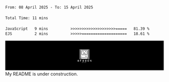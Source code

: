 <!--START_SECTION:waka-->

```txt
From: 08 April 2025 - To: 15 April 2025

Total Time: 11 mins

JavaScript   9 mins          >>>>>>>>>>>>>>>>>>>>=====   81.39 %
EJS          2 mins          >>>>>====================   18.61 %
```

<!--END_SECTION:waka-->

<img src="https://raw.githubusercontent.com/n3xta/image-hosting/main/img/202411032331174.png"/>
My README is under construction. 
